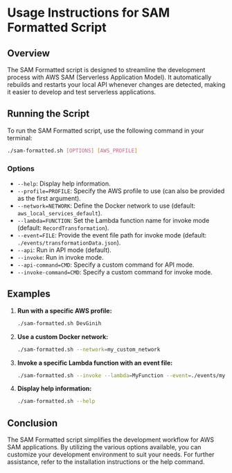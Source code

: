# Usage Instructions for SAM Formatted Script

## Overview
The SAM Formatted script is designed to streamline the development process with AWS SAM (Serverless Application Model). It automatically rebuilds and restarts your local API whenever changes are detected, making it easier to develop and test serverless applications.

## Running the Script
To run the SAM Formatted script, use the following command in your terminal:

```bash
./sam-formatted.sh [OPTIONS] [AWS_PROFILE]
```

### Options
- `--help`: Display help information.
- `--profile=PROFILE`: Specify the AWS profile to use (can also be provided as the first argument).
- `--network=NETWORK`: Define the Docker network to use (default: `aws_local_services_default`).
- `--lambda=FUNCTION`: Set the Lambda function name for invoke mode (default: `RecordTransformation`).
- `--event=FILE`: Provide the event file path for invoke mode (default: `./events/transformationData.json`).
- `--api`: Run in API mode (default).
- `--invoke`: Run in invoke mode.
- `--api-command=CMD`: Specify a custom command for API mode.
- `--invoke-command=CMD`: Specify a custom command for invoke mode.

## Examples
1. **Run with a specific AWS profile:**
   ```bash
   ./sam-formatted.sh DevGinih
   ```

2. **Use a custom Docker network:**
   ```bash
   ./sam-formatted.sh --network=my_custom_network
   ```

3. **Invoke a specific Lambda function with an event file:**
   ```bash
   ./sam-formatted.sh --invoke --lambda=MyFunction --event=./events/myEvent.json
   ```

4. **Display help information:**
   ```bash
   ./sam-formatted.sh --help
   ```

## Conclusion
The SAM Formatted script simplifies the development workflow for AWS SAM applications. By utilizing the various options available, you can customize your development environment to suit your needs. For further assistance, refer to the installation instructions or the help command.